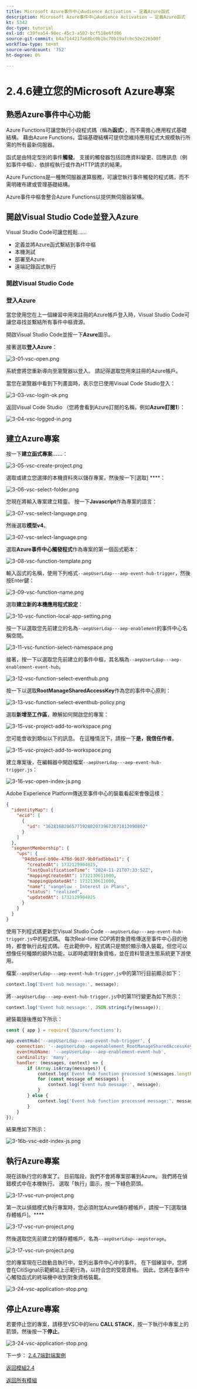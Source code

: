 ```yaml
---
title: Microsoft Azure事件中心Audience Activation — 定義Azure函式
description: Microsoft Azure事件中心Audience Activation — 定義Azure函式
kt: 5342
doc-type: tutorial
exl-id: c39fea54-98ec-45c3-a502-bcf518e6fd06
source-git-commit: b4a7144217a68bc0b1bc70b19afcbc52e226500f
workflow-type: tm+mt
source-wordcount: '752'
ht-degree: 0%

---
```


# 2.4.6建立您的Microsoft Azure專案

## 熟悉Azure事件中心功能

Azure Functions可讓您執行小段程式碼（稱為&#x200B;**函式**），而不需擔心應用程式基礎結構。 藉由Azure Functions，雲端基礎結構可提供您維持應用程式大規模執行所需的所有最新伺服器。

函式是由特定型別的事件&#x200B;**觸發**。 支援的觸發器包括回應資料變更、回應訊息（例如事件中樞）、依排程執行或作為HTTP請求的結果。

Azure Functions是一種無伺服器運算服務，可讓您執行事件觸發的程式碼，而不需明確布建或管理基礎結構。

Azure事件中樞會整合Azure Functions以提供無伺服器架構。

## 開啟Visual Studio Code並登入Azure

Visual Studio Code可讓您輕鬆……

- 定義並將Azure函式繫結到事件中樞
- 本機測試
- 部署至Azure
- 遠端記錄函式執行

### 開啟Visual Studio Code

### 登入Azure

當您使用您在上一個練習中用來註冊的Azure帳戶登入時，Visual Studio Code可讓您尋找並繫結所有事件中樞資源。

開啟Visual Studio Code並按一下&#x200B;**Azure**&#x200B;圖示。

接著選取&#x200B;**登入Azure**：

![3-01-vsc-open.png](./images/301vscopen.png)

系統會將您重新導向至瀏覽器以登入。 請記得選取您用來註冊的Azure帳戶。

當您在瀏覽器中看到下列畫面時，表示您已使用Visual Code Studio登入：

![3-03-vsc-login-ok.png](./images/303vscloginok.png)

返回Visual Code Studio （您將會看到Azure訂閱的名稱，例如&#x200B;**Azure訂閱1**）：

![3-04-vsc-logged-in.png](./images/304vscloggedin.png)

## 建立Azure專案

按一下&#x200B;**建立函式專案……**：

![3-05-vsc-create-project.png](./images/vsc2.png)

選取或建立您選擇的本機資料夾以儲存專案，然後按一下[選取] ****：

![3-06-vsc-select-folder.png](./images/vsc3.png)

您現在將輸入專案建立精靈。 按一下&#x200B;**Javascript**&#x200B;作為專案的語言：

![3-07-vsc-select-language.png](./images/vsc4.png)

然後選取&#x200B;**模型v4**。

![3-07-vsc-select-language.png](./images/vsc4a.png)

選取&#x200B;**Azure事件中心觸發程式**&#x200B;作為專案的第一個函式範本：

![3-08-vsc-function-template.png](./images/vsc5.png)

輸入函式的名稱，使用下列格式`--aepUserLdap---aep-event-hub-trigger`，然後按Enter鍵：

![3-09-vsc-function-name.png](./images/vsc6.png)

選取&#x200B;**建立新的本機應用程式設定**：

![3-10-vsc-function-local-app-setting.png](./images/vsc7.png)

按一下以選取您先前建立的名為`--aepUserLdap---aep-enablement`的事件中心名稱空間。

![3-11-vsc-function-select-namespace.png](./images/vsc8.png)

接著，按一下以選取您先前建立的事件中樞，其名稱為`--aepUserLdap---aep-enablement-event-hub`。

![3-12-vsc-function-select-eventhub.png](./images/vsc9.png)

按一下以選取&#x200B;**RootManageSharedAccessKey**&#x200B;作為您的事件中心原則：

![3-13-vsc-function-select-eventhub-policy.png](./images/vsc10.png)

選取&#x200B;**新增至工作區**，瞭解如何開啟您的專案：

![3-15-vsc-project-add-to-workspace.png](./images/vsc12.png)

您可能會收到類似以下的訊息。 在這種情況下，請按一下&#x200B;**是，我信任作者**。

![3-15-vsc-project-add-to-workspace.png](./images/vsc12a.png)

建立專案後，在編輯器中開啟檔案`--aepUserLdap---aep-event-hub-trigger.js`：

![3-16-vsc-open-index-js.png](./images/vsc13.png)

Adobe Experience Platform傳送至事件中心的裝載看起來會像這樣：

```json
{
  "identityMap": {
    "ecid": [
      {
        "id": "36281682065771928820739672071812090802"
      }
    ]
  },
  "segmentMembership": {
    "ups": {
      "94db5aed-b90e-478d-9637-9b0fad5bba11": {
        "createdAt": 1732129904025,
        "lastQualificationTime": "2024-11-21T07:33:52Z",
        "mappingCreatedAt": 1732130611000,
        "mappingUpdatedAt": 1732130611000,
        "name": "vangeluw - Interest in Plans",
        "status": "realized",
        "updatedAt": 1732129904025
      }
    }
  }
}
```

使用下列程式碼更新您Visual Studio Code `--aepUserLdap---aep-event-hub-trigger.js`中的程式碼。 每次Real-time CDP將對象資格傳送至事件中心目的地時，都會執行此程式碼。 在此範例中，程式碼只是關於顯示傳入裝載，但您可以想像任何種類的額外功能，以即時處理對象資格，並在資料管道生態系統更下游使用。

檔案`--aepUserLdap---aep-event-hub-trigger.js`中的第11行目前顯示如下：

```javascript
context.log('Event hub message:', message);
```

將`--aepUserLdap---aep-event-hub-trigger.js`中的第11行變更為如下所示：

```javascript
context.log('Event hub message:', JSON.stringify(message));
```

總裝載隨後應如下所示：

```javascript
const { app } = require('@azure/functions');

app.eventHub('--aepUserLdap---aep-event-hub-trigger', {
    connection: '--aepUserLdap--aepenablement_RootManageSharedAccessKey_EVENTHUB',
    eventHubName: '--aepUserLdap---aep-enablement-event-hub',
    cardinality: 'many',
    handler: (messages, context) => {
        if (Array.isArray(messages)) {
            context.log(`Event hub function processed ${messages.length} messages`);
            for (const message of messages) {
                context.log('Event hub message:', message);
            }
        } else {
            context.log('Event hub function processed message:', messages);
        }
    }
});
```


結果應如下所示：

![3-16b-vsc-edit-index-js.png](./images/vsc1.png)

## 執行Azure專案

現在該執行您的專案了。 目前階段，我們不會將專案部署到Azure。 我們將在偵錯模式中在本機執行。 選取「執行」圖示，按一下綠色箭頭。

![3-17-vsc-run-project.png](./images/vsc14.png)

第一次以偵錯模式執行專案時，您必須附加Azure儲存體帳戶，請按一下[選取儲存體帳戶]。****

![3-17-vsc-run-project.png](./images/vsc14a.png)

然後選取您先前建立的儲存體帳戶，名為`--aepUserLdap--aepstorage`。

![3-17-vsc-run-project.png](./images/vsc14b.png)

您的專案現在已啟動且執行中，並列出事件中心中的事件。 在下個練習中，您將會在CitiSignal示範網站上示範行為，以符合您的受眾資格。 因此，您將在事件中心觸發函式的終端機中收到對象資格裝載。

![3-24-vsc-application-stop.png](./images/vsc18.png)

## 停止Azure專案

若要停止您的專案，請移至VSC中的lenu **CALL STACK**，按一下執行中專案上的箭頭，然後按一下&#x200B;**停止**。

![3-24-vsc-application-stop.png](./images/vsc17.png)

下一步： [2.4.7端對端案例](./ex7.md)

[返回模組2.4](./segment-activation-microsoft-azure-eventhub.md)

[返回所有模組](./../../../overview.md)
